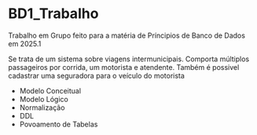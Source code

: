 # BD1_Trabalho
Trabalho em Grupo feito para a matéria de Príncipios de Banco de Dados em 2025.1

Se trata de um sistema sobre viagens intermunicipais.
Comporta múltiplos passageiros por corrida, um motorista e atendente. 
Também é possivel cadastrar uma seguradora para o veículo do motorista

- Modelo Conceitual
- Modelo Lógico
- Normalização
- DDL 
- Povoamento de Tabelas